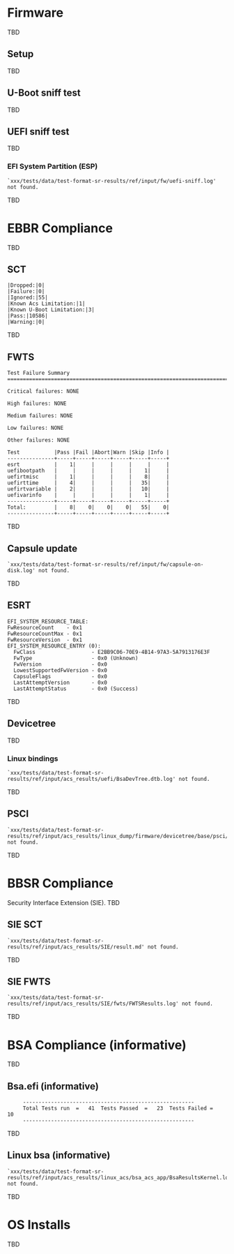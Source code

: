 # Firmware

TBD

## Setup

TBD

## U-Boot sniff test

TBD

## UEFI sniff test

TBD

### EFI System Partition (ESP)

```
`xxx/tests/data/test-format-sr-results/ref/input/fw/uefi-sniff.log' not found.
```

TBD

# EBBR Compliance

TBD

## SCT

```
|Dropped:|0|
|Failure:|0|
|Ignored:|55|
|Known Acs Limitation:|1|
|Known U-Boot Limitation:|3|
|Pass:|10586|
|Warning:|0|

```

TBD

## FWTS

```
Test Failure Summary
================================================================================

Critical failures: NONE

High failures: NONE

Medium failures: NONE

Low failures: NONE

Other failures: NONE

Test           |Pass |Fail |Abort|Warn |Skip |Info |
---------------+-----+-----+-----+-----+-----+-----+
esrt           |    1|     |     |     |     |     |
uefibootpath   |     |     |     |     |    1|     |
uefirtmisc     |    1|     |     |     |    8|     |
uefirttime     |    4|     |     |     |   35|     |
uefirtvariable |    2|     |     |     |   10|     |
uefivarinfo    |     |     |     |     |    1|     |
---------------+-----+-----+-----+-----+-----+-----+
Total:         |    8|    0|    0|    0|   55|    0|
---------------+-----+-----+-----+-----+-----+-----+

```

TBD

## Capsule update

```
`xxx/tests/data/test-format-sr-results/ref/input/fw/capsule-on-disk.log' not found.
```

TBD

## ESRT

```
EFI_SYSTEM_RESOURCE_TABLE:
FwResourceCount    - 0x1
FwResourceCountMax - 0x1
FwResourceVersion  - 0x1
EFI_SYSTEM_RESOURCE_ENTRY (0):
  FwClass                  - E2BB9C06-70E9-4B14-97A3-5A7913176E3F
  FwType                   - 0x0 (Unknown)
  FwVersion                - 0x0
  LowestSupportedFwVersion - 0x0
  CapsuleFlags             - 0x0
  LastAttemptVersion       - 0x0
  LastAttemptStatus        - 0x0 (Success)

```

TBD

## Devicetree

TBD

### Linux bindings

```
`xxx/tests/data/test-format-sr-results/ref/input/acs_results/uefi/BsaDevTree.dtb.log' not found.
```

TBD

## PSCI

```
`xxx/tests/data/test-format-sr-results/ref/input/acs_results/linux_dump/firmware/devicetree/base/psci/compatible' not found.
```

TBD

# BBSR Compliance

Security Interface Extension (SIE).
TBD


## SIE SCT

```
`xxx/tests/data/test-format-sr-results/ref/input/acs_results/SIE/result.md' not found.
```

TBD

## SIE FWTS

```
`xxx/tests/data/test-format-sr-results/ref/input/acs_results/SIE/fwts/FWTSResults.log' not found.
```

TBD

# BSA Compliance (informative)

TBD

## Bsa.efi (informative)

```
     -------------------------------------------------------
     Total Tests run  =   41  Tests Passed  =   23  Tests Failed =   10
     -------------------------------------------------------

```

TBD

## Linux bsa (informative)

```
`xxx/tests/data/test-format-sr-results/ref/input/acs_results/linux_acs/bsa_acs_app/BsaResultsKernel.log' not found.
```

TBD

# OS Installs

TBD
